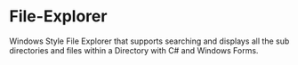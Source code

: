 # File-Explorer
Windows Style File Explorer that supports searching and displays all the sub directories and files within a Directory with C# and Windows Forms.
